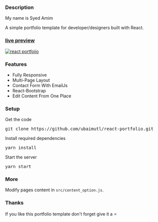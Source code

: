 ### Description

My name is Syed Amim

A simple portfolio template for developer/designers built with React.

### [live preview](https://ubaimutl.github.io/react-portfolio/)

[![react portfoiio](src/assets/images/react%20portfolio%20gif.gif)](https://ubaimutl.github.io/react-portfolio/)

### Features

-   Fully Responsive
-   Multi-Page Layout
-   Contact Form With EmailJs
-   React-Bootstrap
-   Edit Content From One Place

### Setup

Get the code

<pre>git clone https://github.com/ubaimutl/react-portfolio.git</pre>

Install required dependencies

<pre>yarn install</pre>

Start the server

<pre>yarn start</pre>

### More

Modify pages content in `src/content_option.js`.

### Thanks

If you like this portfolio template don't forget give it a ⭐
